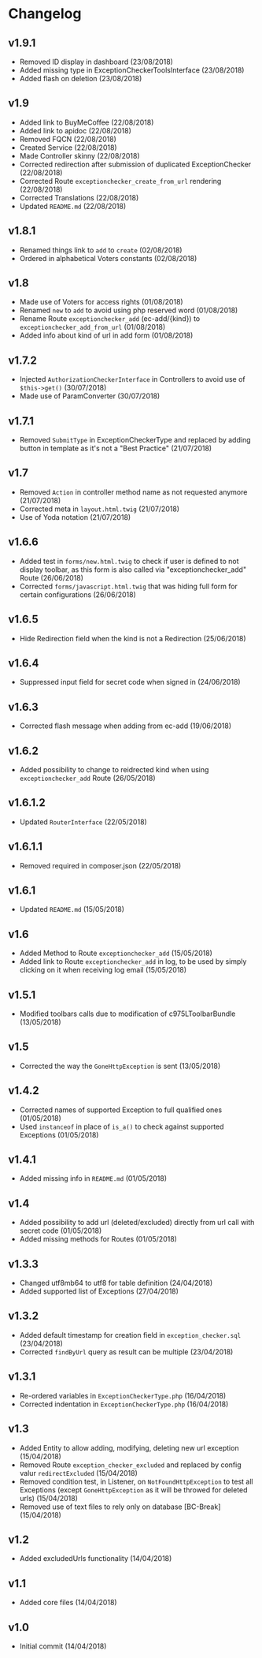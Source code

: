 # Changelog

v1.9.1
------
- Removed ID display in dashboard (23/08/2018)
- Added missing type in ExceptionCheckerToolsInterface (23/08/2018)
- Added flash on deletion (23/08/2018)

v1.9
----
- Added link to BuyMeCoffee (22/08/2018)
- Added link to apidoc (22/08/2018)
- Removed FQCN (22/08/2018)
- Created Service (22/08/2018)
- Made Controller skinny (22/08/2018)
- Corrected redirection after submission of duplicated ExceptionChecker (22/08/2018)
- Corrected Route `exceptionchecker_create_from_url` rendering (22/08/2018)
- Corrected Translations (22/08/2018)
- Updated `README.md` (22/08/2018)

v1.8.1
------
- Renamed things link to `add` to `create` (02/08/2018)
- Ordered in alphabetical Voters constants (02/08/2018)

v1.8
----
- Made use of Voters for access rights (01/08/2018)
- Renamed `new` to `add` to avoid using php reserved word (01/08/2018)
- Rename Route `exceptionchecker_add` (ec-add/{kind}) to `exceptionchecker_add_from_url` (01/08/2018)
- Added info about kind of url in add form (01/08/2018)

v1.7.2
------
- Injected `AuthorizationCheckerInterface` in Controllers to avoid use of `$this->get()` (30/07/2018)
- Made use of ParamConverter (30/07/2018)

v1.7.1
------
- Removed `SubmitType` in ExceptionCheckerType and replaced by adding button in template as it's not a "Best Practice" (21/07/2018)

v1.7
----
- Removed `Action` in controller method name as not requested anymore (21/07/2018)
- Corrected meta in `layout.html.twig` (21/07/2018)
- Use of Yoda notation (21/07/2018)

v1.6.6
------
- Added test in `forms/new.html.twig` to check if user is defined to not display toolbar, as this form is  also called via "exceptionchecker_add" Route (26/06/2018)
- Corrected `forms/javascript.html.twig` that was hiding full form for certain configurations (26/06/2018)

v1.6.5
------
- Hide Redirection field when the kind is not a Redirection (25/06/2018)

v1.6.4
------
- Suppressed input field for secret code when signed in (24/06/2018)

v1.6.3
------
- Corrected flash message when adding from ec-add (19/06/2018)

v1.6.2
------
- Added possibility to change to reidrected kind when using `exceptionchecker_add` Route (26/05/2018)

v1.6.1.2
--------
- Updated `RouterInterface` (22/05/2018)

v1.6.1.1
--------
- Removed required in composer.json (22/05/2018)

v1.6.1
------
- Updated `README.md` (15/05/2018)

v1.6
----
- Added Method to Route `exceptionchecker_add` (15/05/2018)
- Added link to Route `exceptionchecker_add` in log, to be used by simply clicking on it when receiving log email (15/05/2018)

v1.5.1
------
- Modified toolbars calls due to modification of c975LToolbarBundle (13/05/2018)

v1.5
----
- Corrected the way the `GoneHttpException` is sent (13/05/2018)

v1.4.2
------
- Corrected names of supported Exception to full qualified ones (01/05/2018)
- Used `instanceof` in place of `is_a()` to check against supported Exceptions (01/05/2018)

v1.4.1
------
- Added missing info in `README.md` (01/05/2018)

v1.4
----
- Added possibility to add url (deleted/excluded) directly from url call with secret code (01/05/2018)
- Added missing methods for Routes (01/05/2018)

v1.3.3
------
- Changed utf8mb64 to utf8 for table definition (24/04/2018)
- Added supported list of Exceptions (27/04/2018)

v1.3.2
------
- Added default timestamp for creation field in `exception_checker.sql` (23/04/2018)
- Corrected `findByUrl` query as result can be multiple (23/04/2018)

v1.3.1
------
- Re-ordered variables in `ExceptionCheckerType.php` (16/04/2018)
- Corrected indentation in `ExceptionCheckerType.php` (16/04/2018)

v1.3
----
- Added Entity to allow adding, modifying, deleting new url exception (15/04/2018)
- Removed Route `exception_checker_excluded` and replaced by config valur `redirectExcluded` (15/04/2018)
- Removed condition test, in Listener, on `NotFoundHttpException` to test all Exceptions (except `GoneHttpException` as it will be throwed for deleted urls) (15/04/2018)
- Removed use of text files to rely only on database [BC-Break] (15/04/2018)

v1.2
----
- Added excludedUrls functionality (14/04/2018)

v1.1
----
- Added core files (14/04/2018)

v1.0
----
- Initial commit (14/04/2018)
